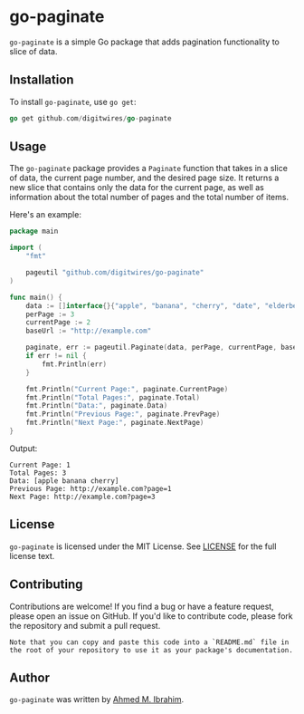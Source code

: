 # go-paginate

`go-paginate` is a simple Go package that adds pagination functionality to slice of data.

## Installation

To install `go-paginate`, use `go get`:

```go
go get github.com/digitwires/go-paginate
```


## Usage

The `go-paginate` package provides a `Paginate` function that takes in a slice of data, the current page number, and the desired page size. It returns a new slice that contains only the data for the current page, as well as information about the total number of pages and the total number of items.

Here's an example:

```go
package main

import (
	"fmt"

	pageutil "github.com/digitwires/go-paginate"
)

func main() {
	data := []interface{}{"apple", "banana", "cherry", "date", "elderberry", "fig", "grape", "honeydew", "kiwi"}
	perPage := 3
	currentPage := 2
	baseUrl := "http://example.com"

	paginate, err := pageutil.Paginate(data, perPage, currentPage, baseUrl)
	if err != nil {
        fmt.Println(err)
    }

	fmt.Println("Current Page:", paginate.CurrentPage)
	fmt.Println("Total Pages:", paginate.Total)
	fmt.Println("Data:", paginate.Data)
	fmt.Println("Previous Page:", paginate.PrevPage)
	fmt.Println("Next Page:", paginate.NextPage)
}
```

Output:

```text
Current Page: 1
Total Pages: 3
Data: [apple banana cherry]
Previous Page: http://example.com?page=1
Next Page: http://example.com?page=3
```

## License

`go-paginate` is licensed under the MIT License. See [LICENSE](LICENSE) for the full license text.

## Contributing

Contributions are welcome! If you find a bug or have a feature request, please open an issue on GitHub. If you'd like to contribute code, please fork the repository and submit a pull request.

```text
Note that you can copy and paste this code into a `README.md` file in the root of your repository to use it as your package's documentation.
```

## Author

`go-paginate` was written by [Ahmed M. Ibrahim](https://github.com/2hmad).
